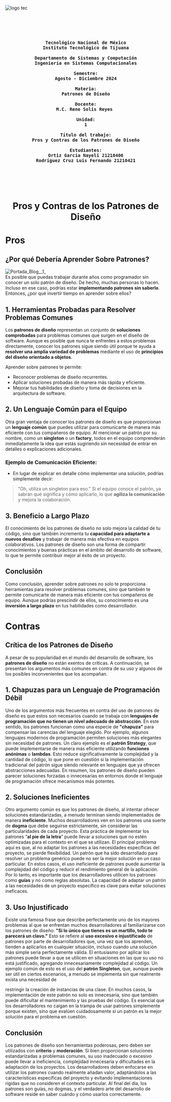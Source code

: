 ![logo tec](https://github.com/user-attachments/assets/0b5a18fc-0968-45d2-a1cd-914a75adfa59)


<pre>

	<p align=center>

<b>Tecnológico Nacional de México
Instituto Tecnológico de Tijuana

Departamento de Sistemas y Computación
Ingeniería en Sistemas Computacionales

Semestre:
Agosto - Diciembre 2024

Materia:
Patrones de Diseño

Docente:
M.C. Rene Solis Reyes 

Unidad:
1

Título del trabajo:
Pros y Contras de los Patrones de Diseño

Estudiantes:
Ortiz Garcia Nayeli 21210406
Rodriguez Cruz Luis Fernando 21210421</b>

	</p>

</pre>


<div align="center">		
<h1>Pros y Contras de los Patrones de Diseño</h1>
</div>	
	
			
<body>
	
<p style="text-align: =justify;">

# Pros 


## ¿Por qué Debería Aprender Sobre Patrones?
![Portada_Blog__1_](https://github.com/user-attachments/assets/67201be1-ce83-4606-b113-e3b3344990bb)	
Es posible que puedas trabajar durante años como programador sin conocer un solo patrón de
diseño. De hecho, muchas personas lo hacen. Incluso en ese caso, podrías estar
**implementando patrones sin saberlo**. Entonces, ¿por qué invertir tiempo en aprender sobre
ellos?
  
## 1. Herramientas Probadas para Resolver Problemas Comunes
Los **patrones de diseño** representan un conjunto de **soluciones comprobadas** para
problemas comunes que surgen en el diseño de software. Aunque es posible que nunca te
enfrentes a estos problemas directamente, conocer los patrones sigue siendo útil porque te
ayuda a **resolver una amplia variedad de problemas** mediante el uso de **principios del
diseño orientado a objetos**.
  
Aprender sobre patrones te permite:
- Reconocer problemas de diseño recurrentes.
- Aplicar soluciones probadas de manera más rápida y eficiente.
- Mejorar tus habilidades de diseño y toma de decisiones en la arquitectura de software.
  
## 2. Un Lenguaje Común para el Equipo
Otra gran ventaja de conocer los patrones de diseño es que proporcionan un **lenguaje
común** que puedes utilizar para comunicarte de manera más eficiente con tus compañeros de
equipo. Al mencionar un patrón por su nombre, como un **singleton** o un **factory**, todos en
el equipo comprenderán inmediatamente la idea que estás sugiriendo sin necesidad de entrar
en detalles o explicaciones adicionales.
  
### Ejemplo de Comunicación Eficiente:
- En lugar de explicar en detalle cómo implementar una solución, podrías simplemente decir:
> "Oh, utiliza un singleton para eso."
Si el equipo conoce el patrón, ya sabrán qué significa y cómo aplicarlo, lo que **agiliza la
comunicación** y mejora la colaboración.
  
## 3. Beneficio a Largo Plazo
El conocimiento de los patrones de diseño no solo mejora la calidad de tu código, sino que
también incrementa tu **capacidad para adaptarte a nuevos desafíos** y trabajar de manera
más efectiva en equipos colaborativos. Los patrones de diseño son una forma de compartir
conocimientos y buenas prácticas en el ámbito del desarrollo de software, lo que te permite
contribuir mejor al éxito de un proyecto.

## Conclusión
Como conclusión, aprender sobre patrones no solo te proporciona herramientas para resolver
problemas comunes, sino que también te permite comunicarte de manera más eficiente con tus
compañeros de equipo. Aunque podrías prescindir de ellos, su conocimiento es una **inversión
a largo plazo** en tus habilidades como desarrollador.

# Contras 

## Crítica de los Patrones de Diseño
	
A pesar de su popularidad en el mundo del desarrollo de software, los **patrones de diseño**
no están exentos de críticas. A continuación, se presentan los argumentos más comunes en
contra de su uso y algunos de los posibles inconvenientes que los acompañan.
  
## 1. Chapuzas para un Lenguaje de Programación Débil
Uno de los argumentos más frecuentes en contra del uso de patrones de diseño es que estos
son necesarios cuando se trabaja con **lenguajes de programación que no tienen un nivel
adecuado de abstracción**. En este sentido, los patrones funcionan como una especie de
**"chapuza"** para compensar las carencias del lenguaje elegido.
Por ejemplo, algunos lenguajes modernos de programación permiten soluciones más elegantes
sin necesidad de patrones. Un claro ejemplo es el **patrón Strategy**, que puede
implementarse de manera más eficiente utilizando **funciones anónimas** o **lambdas**. Esto
reduce significativamente la complejidad y la cantidad de código, lo que pone en cuestión si la
implementación tradicional del patrón sigue siendo relevante en lenguajes que ya ofrecen
abstracciones adecuadas.
En resumen, los patrones de diseño pueden parecer soluciones forzadas o innecesarias en
entornos donde el lenguaje de programación ofrece mecanismos más potentes.
  
## 2. Soluciones Ineficientes
Otro argumento común es que los patrones de diseño, al intentar ofrecer soluciones
estandarizadas, a menudo terminan siendo implementados de manera **ineficiente**. Muchos
desarrolladores ven en los patrones una suerte de **dogma** que debe seguirse estrictamente,
sin considerar las particularidades de cada proyecto. Esta práctica de implementar los patrones
“**al pie de la letra**” puede llevar a soluciones que no estén optimizadas para el contexto en el
que se utilizan.
El principal problema aquí es que, al no adaptar los patrones a las necesidades específicas del
proyecto, se pierde flexibilidad. Un patrón que ha sido desarrollado para resolver un problema
genérico puede no ser la mejor solución en un caso particular. En estos casos, el uso ineficiente
de patrones puede aumentar la complejidad del código y reducir el rendimiento general de la
aplicación.
Por lo tanto, es importante que los desarrolladores utilicen los patrones como **guías** y no
como reglas absolutas. La capacidad de adaptar un patrón a las necesidades de un proyecto
específico es clave para evitar soluciones ineficaces.
  
## 3. Uso Injustificado
Existe una famosa frase que describe perfectamente uno de los mayores problemas al que se
enfrentan muchos desarrolladores al familiarizarse con los patrones de diseño: **"Si lo único
que tienes es un martillo, todo te parecerá un clavo."**
Esto se refiere al **uso excesivo e injustificado** de patrones por parte de desarrolladores que,
una vez que los aprenden, tienden a aplicarlos en cualquier situación, incluso cuando una
solución más simple sería perfectamente válida. El entusiasmo por aplicar los patrones puede
llevar a que se utilicen en situaciones en las que su uso no está justificado, agregando
innecesariamente complejidad al código.
Un ejemplo común de esto es el uso del **patrón Singleton**, que, aunque puede ser útil en
ciertos escenarios, a menudo se implementa sin que realmente exista una necesidad de

restringir la creación de instancias de una clase. En muchos casos, la implementación de este
patrón no solo es innecesaria, sino que también puede dificultar el mantenimiento y las pruebas
del código.
Es esencial que los desarrolladores no caigan en la trampa de usar patrones simplemente
porque existen, sino que evalúen cuidadosamente si un patrón es la mejor solución para el
problema en cuestión.
  
## Conclusión
Los patrones de diseño son herramientas poderosas, pero deben ser utilizados con **criterio** y
**moderación**. Si bien proporcionan soluciones estandarizadas a problemas comunes, su uso
inadecuado o excesivo puede llevar a ineficiencia, complejidad innecesaria y dificultades en la
adaptación de los proyectos. Los desarrolladores deben enfocarse en utilizar los patrones
cuando realmente añadan valor, adaptándolos a las características específicas del proyecto y
evitando implementaciones rígidas que no consideren el contexto particular.
Al final del día, los patrones son guías, no dogmas, y el verdadero arte del desarrollo de
software reside en saber cuándo y cómo usarlos correctamente.


</p>

</body>
